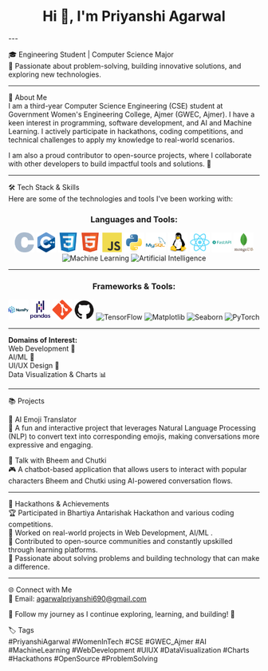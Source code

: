 <h1 align="center">Hi 👋, I'm Priyanshi Agarwal</h1>
---
 
🎓 Engineering Student | Computer Science Major  
🔧 Passionate about problem-solving, building innovative solutions, and exploring new technologies.

----

🌟 About Me  
I am a third-year Computer Science Engineering (CSE) student at Government Women's Engineering College, Ajmer (GWEC, Ajmer). I have a keen interest in programming, software development, and AI and Machine Learning. I actively participate in hackathons, coding competitions, and technical challenges to apply my knowledge to real-world scenarios.

I am also a proud contributor to open-source projects, where I collaborate with other developers to build impactful tools and solutions. 🚀

---

🛠️ Tech Stack & Skills  
Here are some of the technologies and tools I've been working with:

<h3 align="center">Languages and Tools:</h3>
<p align="center">
  <img src="https://raw.githubusercontent.com/devicons/devicon/master/icons/c/c-original.svg" title="C" height="40" />
  <img src="https://raw.githubusercontent.com/devicons/devicon/master/icons/cplusplus/cplusplus-original.svg" title="C++" height="40" />
  <img src="https://raw.githubusercontent.com/devicons/devicon/master/icons/css3/css3-original.svg" title="CSS3" height="40" />
  <img src="https://raw.githubusercontent.com/devicons/devicon/master/icons/html5/html5-original.svg" title="HTML5" height="40" />
  <img src="https://raw.githubusercontent.com/devicons/devicon/master/icons/javascript/javascript-original.svg" title="JavaScript" height="40" />
  <img src="https://raw.githubusercontent.com/devicons/devicon/master/icons/python/python-original.svg" title="Python" height="40" />
  <img src="https://raw.githubusercontent.com/devicons/devicon/master/icons/mysql/mysql-original-wordmark.svg" title="MySQL" height="40" />
  <img src="https://raw.githubusercontent.com/devicons/devicon/master/icons/linux/linux-original.svg" title="Linux" height="40" />
  <img src="https://raw.githubusercontent.com/devicons/devicon/master/icons/react/react-original.svg" title="React" height="40" />
  <img src="https://raw.githubusercontent.com/devicons/devicon/master/icons/fastapi/fastapi-original-wordmark.svg" title="FastAPI" height="40" />
  <img src="https://raw.githubusercontent.com/devicons/devicon/master/icons/mongodb/mongodb-original-wordmark.svg" title="MongoDB" height="40" />
  <img src="https://img.shields.io/badge/ML-Machine%20Learning-orange?logo=scikitlearn" title="Machine Learning" height="40" />
  <img src="https://img.shields.io/badge/AI-Artificial%20Intelligence-red?logo=tensorflow" title="Artificial Intelligence" height="40" />
</p>

---

<h3 align="center">Frameworks & Tools:</h3>
<p align="center">
  <img src="https://raw.githubusercontent.com/devicons/devicon/master/icons/numpy/numpy-original-wordmark.svg" title="NumPy" height="40" />
  <img src="https://raw.githubusercontent.com/devicons/devicon/master/icons/pandas/pandas-original-wordmark.svg" title="Pandas" height="40" />
  <img src="https://raw.githubusercontent.com/devicons/devicon/master/icons/git/git-original.svg" title="Git" height="40" />
  <img src="https://raw.githubusercontent.com/devicons/devicon/master/icons/github/github-original.svg" title="GitHub" height="40" />
  <img src="https://img.shields.io/badge/TensorFlow-TensorFlow-orange?logo=tensorflow" title="TensorFlow" height="40" />
  <img src="https://img.shields.io/badge/Matplotlib-Matplotlib-red?logo=matplotlib" title="Matplotlib" height="40" />
  <img src="https://img.shields.io/badge/Seaborn-Seaborn-blue?logo=python" title="Seaborn" height="40" />
  <img src="https://img.shields.io/badge/PyTorch-PyTorch-orange?logo=pytorch" title="PyTorch" height="40" />
</p>


---

**Domains of Interest:**  
Web Development 📱  
AI/ML 🤖  
UI/UX Design 🎨  
Data Visualization & Charts 📊

---

📚 Projects  

📌 AI Emoji Translator  
🚀 A fun and interactive project that leverages Natural Language Processing (NLP) to convert text into corresponding emojis, making conversations more expressive and engaging.  


📌 Talk with Bheem and Chutki  
🎮 A chatbot-based application that allows users to interact with popular characters Bheem and Chutki using AI-powered conversation flows.

---

🚀 Hackathons & Achievements  
🏆 Participated in Bhartiya Antarishak Hackathon and various coding competitions.  
🔹 Worked on real-world projects in Web Development, AI/ML .  
🔹 Contributed to open-source communities and constantly upskilled through learning platforms.  
🔹 Passionate about solving problems and building technology that can make a difference.

---

🌐 Connect with Me  
📧 Email: agarwalpriyanshi690@gmail.com  

🔗 Follow my journey as I continue exploring, learning, and building! 🚀

🏷️ Tags  
#PriyanshiAgarwal #WomenInTech #CSE #GWEC_Ajmer #AI #MachineLearning #WebDevelopment #UIUX #DataVisualization #Charts #Hackathons #OpenSource #ProblemSolving
